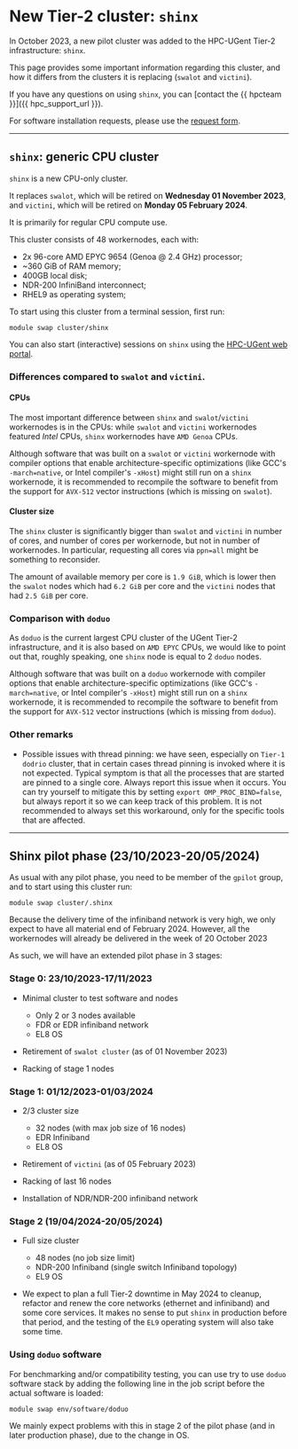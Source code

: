 # New Tier-2 cluster: `shinx`

In October 2023, a new pilot cluster was added to the HPC-UGent Tier-2 infrastructure: `shinx`.

This page provides some important information regarding this cluster, and how it differs from the clusters
it is replacing (`swalot` and `victini`).

If you have any questions on using `shinx`, you can [contact the {{ hpcteam }}]({{ hpc_support_url }}).

For software installation requests, please use the [request form](https://www.ugent.be/hpc/en/support/software-installation-request).

---

## `shinx`: generic CPU cluster

`shinx` is a new CPU-only cluster.

It replaces `swalot`, which will be retired on **Wednesday 01 November 2023**,
and `victini`, which will be retired on **Monday 05 February 2024**.

It is primarily for regular CPU compute use.

This cluster consists of 48 workernodes, each with:

* 2x 96-core AMD EPYC 9654 (Genoa @ 2.4 GHz) processor;
* ~360 GiB of RAM memory;
* 400GB local disk;
* NDR-200 InfiniBand interconnect;
* RHEL9 as operating system;

To start using this cluster from a terminal session, first run:
```
module swap cluster/shinx
```

You can also start (interactive) sessions on `shinx` using the [HPC-UGent web portal](../../../web_portal.md).

### Differences compared to `swalot` and `victini`.

#### CPUs

The most important difference between `shinx` and `swalot`/`victini` workernodes is in the CPUs:
while `swalot` and `victini` workernodes featured *Intel* CPUs, `shinx` workernodes have `AMD Genoa` CPUs.

Although software that was built on a `swalot` or `victini` workernode with compiler options that enable architecture-specific
optimizations (like GCC's `-march=native`, or Intel compiler's `-xHost`) might still run on
a `shinx` workernode, it is recommended to recompile the software to benefit from the support for
`AVX-512` vector instructions (which is missing on `swalot`).

#### Cluster size

The `shinx` cluster is significantly bigger than `swalot` and `victini` in number of cores, and number of cores per workernode,
but not in number of workernodes. In particular, requesting all cores via `ppn=all` might be something to reconsider.

The amount of available memory per core is `1.9 GiB`, which is lower then the `swalot` nodes which had `6.2 GiB` per core
and the `victini` nodes that had `2.5 GiB` per core.


### Comparison with `doduo`

As `doduo` is the current largest CPU cluster of the UGent Tier-2 infrastructure, and it is also based on `AMD EPYC` CPUs,
we would like to point out that, roughly speaking, one `shinx` node is equal to 2 `doduo` nodes.

Although software that was built on a `doduo` workernode with compiler options that enable architecture-specific
optimizations (like GCC's `-march=native`, or Intel compiler's `-xHost`) might still run on
 a `shinx` workernode, it is recommended to recompile the software to benefit from the support for
`AVX-512` vector instructions (which is missing from `doduo`).

### Other remarks

* Possible issues with thread pinning: we have seen, especially on `Tier-1 dodrio` cluster, that in certain cases
thread pinning is invoked where it is not expected. Typical symptom is that all the processes that are started are pinned
to a single core. Always report this issue when it occurs.
You can try yourself to mitigate this by setting `export OMP_PROC_BIND=false`, but always report it so we can keep track of this problem.
It is not recommended to always set this workaround, only for the specific tools that are affected.


---

## Shinx pilot phase (23/10/2023-20/05/2024)

As usual with any pilot phase, you need to be member of the `gpilot` group, and to start using this cluster run:

```
module swap cluster/.shinx
```

Because the delivery time of the infiniband network is very high, we only expect to have all material end of February 2024.
However, all the workernodes will already be delivered in the week of 20 October 2023

As such, we will have an extended pilot phase in 3 stages:

### Stage 0: 23/10/2023-17/11/2023

* Minimal cluster to test software and nodes
    * Only 2 or 3 nodes available
    * FDR or EDR infiniband network
    * EL8 OS

* Retirement of `swalot cluster` (as of 01 November 2023)
* Racking of stage 1 nodes

### Stage 1: 01/12/2023-01/03/2024

* 2/3 cluster size
    * 32 nodes (with max job size of 16 nodes)
    * EDR Infiniband
    * EL8 OS

* Retirement of `victini` (as of 05 February 2023)
* Racking of last 16 nodes
* Installation of NDR/NDR-200 infiniband network

### Stage 2 (19/04/2024-20/05/2024)

* Full size cluster
    * 48 nodes (no job size limit)
    * NDR-200 Infiniband (single switch Infiniband topology)
    * EL9 OS

* We expect to plan a full Tier-2 downtime in May 2024 to cleanup, refactor and renew the core networks
(ethernet and infiniband) and some core services. It makes no sense to put `shinx` in production before
that period, and the testing of the `EL9` operating system will also take some time.


### Using `doduo` software

For benchmarking and/or compatibility testing, you can use try to use `doduo` software stack by adding
the following line in the job script before the actual software is loaded:

```
module swap env/software/doduo
```

We mainly expect problems with this in stage 2 of the pilot phase (and in later production phase),
due to the change in OS.
